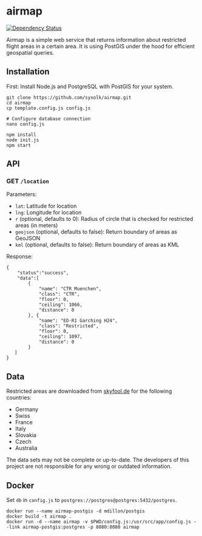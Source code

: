 # airmap

[![Dependency Status](https://dependencyci.com/github/syxolk/airmap/badge)](https://dependencyci.com/github/syxolk/airmap)

Airmap is a simple web service that returns information about restricted flight
areas in a certain area. It is using PostGIS under the hood for efficient
geospatial queries.

## Installation
First: Install Node.js and PostgreSQL with PostGIS for your system.

```
git clone https://github.com/syxolk/airmap.git
cd airmap
cp template.config.js config.js

# Configure database connection
nano config.js

npm install
node init.js
npm start
```

## API
### GET `/location`
Parameters:
- `lat`: Latitude for location
- `lng`: Longitude for location
- `r` (optional, defaults to 0): Radius of circle that is checked for restricted areas (in meters)
- `geojson` (optional, defaults to false): Return boundary of areas as GeoJSON
- `kml` (optional, defaults to false): Return boundary of areas as KML

Response:
```
{  
    "status":"success",
    "data":[  
        {  
            "name": "CTR Muenchen",
            "class": "CTR",
            "floor": 0,
            "ceiling": 1066,
            "distance": 0
        }, {  
            "name": "ED-R1 Garching H24",
            "class": "Restricted",
            "floor": 0,
            "ceiling": 1097,
            "distance": 0
        }
   ]
}
```

## Data
Restricted areas are downloaded from [skyfool.de](http://www.skyfool.de/)
for the following countries:
- Germany
- Swiss
- France
- Italy
- Slovakia
- Czech
- Australia

The data sets may not be complete or up-to-date. The developers of this
project are not responsible for any wrong or outdated information.

## Docker
Set `db` in `config.js` to `postgres://postgres@postgres:5432/postgres`.

```
docker run --name airmap-postgis -d mdillon/postgis
docker build -t airmap .
docker run -d --name airmap -v $PWD/config.js:/usr/src/app/config.js --link airmap-postgis:postgres -p 8080:8080 airmap
```
